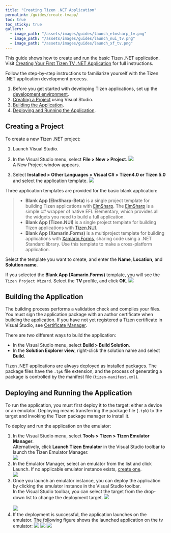 ```yaml
---
title: "Creating Tizen .NET Application"
permalink: /guides/create-tvapp/
toc: true
toc_sticky: true
gallery:
  - image_path: "/assets/images/guides/launch_elmsharp_tv.png"
  - image_path: "/assets/images/guides/launch_nui_tv.png"
  - image_path: "/assets/images/guides/launch_xf_tv.png"
---
```



This guide shows how to create and run the basic Tizen .NET application.<br/>
Visit [Creating Your First Tizen TV .NET Application](https://developer.tizen.org/development/training/.net-application/getting-started/creating-your-first-tizen-tv-.net-application) for full instructions.<br/>

Follow the step-by-step instructions to familiarize yourself with the Tizen .NET application development process.

1. Before you get started with developing Tizen applications, set up the [development environment]({{site.url}}{{site.baseurl}}/guides/environment).
2. [Creating a Project]({{site.url}}{{site.baseurl}}/guides/create-tvapp#creating-a-project) using Visual Studio.
3. [Building the Application]({{site.url}}{{site.baseurl}}/guides/create-tvapp#building-the-application).
4. [Deploying and Running the Application]({{site.url}}{{site.baseurl}}/guides/create-tvapp#deploying-and-running-the-application).


## Creating a Project
To create a new Tizen .NET project:
1. Launch Visual Studio.
2. In the Visual Studio menu, select **File > New > Project**.
![]({{site.url}}{{site.baseurl}}/assets/images/guides/creating_project.png)
<br/>A New Project window appears.

3. Select **Installed > Other Languages > Visual C# > Tizen4.0 or Tizen 5.0** and select the application template.
![]({{site.url}}{{site.baseurl}}/assets/images/guides/new_project.png)

Three application templates are provided for the basic blank application:
  >- **Blank App (ElmSharp-Beta)** is a single project template for building Tizen applications with [ElmSharp](https://samsung.github.io/TizenFX/API4/api/ElmSharp.html). The [ElmSharp](https://samsung.github.io/TizenFX/API4/api/ElmSharp.html) is a simple c# wrapper of native EFL Elementary, which provides all the widgets you need to build a full application.<br/>
  >- **Blank App (Tizen.NUI)** is a single project template for building Tizen applications with [Tizen.NUI](https://samsung.github.io/TizenFX/API4/api/Tizen.NUI.html).<br/>
  >- **Blank App (Xamarin.Forms)** is a multiproject template for building applications with [Xamarin.Forms]({{site.url}}{{site.baseurl}}/guides/about#xamarin-forms), sharing code using a .NET Standard library. Use this template to make a cross-platform application.<br/>

Select the template you want to create, and enter the **Name**, **Location**, and **Solution name**.

If you selected the **Blank App (Xamarin.Forms)** template, you will see the `Tizen Project Wizard`. Select the **TV** profile, and click **OK**.
![]({{site.url}}{{site.baseurl}}/assets/images/guides/project_wizard_tv.png)

## Building the Application
The building process performs a validation check and compiles your files. You must sign the application package with an author certificate when building the application. If you have not yet registered a Tizen certificate in Visual Studio, see [Certificate Manager](https://developer.tizen.org/development/visual-studio-tools-tizen/tools/certificate-manager).

There are two different ways to build the application:

  - In the Visual Studio menu, select **Build > Build Solution**.
  - In the **Solution Explorer view**, right-click the solution name and select **Build**.

Tizen .NET applications are always deployed as installed packages. The package files have the `.tpk` file extension, and the process of generating a package is controlled by the manifest file (`tizen-manifest.xml`).

## Deploying and Running the Application

To run the application, you must first deploy it to the target: either a device or an emulator. Deploying means transferring the package file (`.tpk`) to the target and invoking the Tizen package manager to install it.

To deploy and run the application on the emulator:

  1. In the Visual Studio menu, select **Tools > Tizen > Tizen Emulator Manager**. <br/>
  Alternatively, click **Launch Tizen Emulator** in the Visual Studio toolbar to launch the Tizen Emulator Manager.<br/>
  ![]({{site.url}}{{site.baseurl}}/assets/images/guides/launch_emul.png)
  2. In the Emulator Manager, select an emulator from the list and click Launch.
  If no applicable emulator instance exists, [create one](https://developer.tizen.org/development/visual-studio-tools-tizen/tools/emulator-manager#create).<br/>
  ![]({{site.url}}{{site.baseurl}}/assets/images/guides/emul_manager_tv.png)
  3. Once you launch an emulator instance, you can deploy the application by clicking the emulator instance in the Visual Studio toolbar.<br/>
  In the Visual Studio toolbar, you can select the target from the drop-down list to change the deployment target.
  ![]({{site.url}}{{site.baseurl}}/assets/images/guides/deploy_tv.png)<br/><br/>
  ![]({{site.url}}{{site.baseurl}}/assets/images/guides/deploy_changetarget_tv.png)
  4. If the deployment is successful, the application launches on the emulator. The following figure shows the launched application on the tv emulator:
  ![]({{site.url}}{{site.baseurl}}/assets/images/guides/launch_elmsharp_tv.png)
  ![]({{site.url}}{{site.baseurl}}/assets/images/guides/launch_nui_tv.png)
  ![]({{site.url}}{{site.baseurl}}/assets/images/guides/launch_xf_tv.png)
